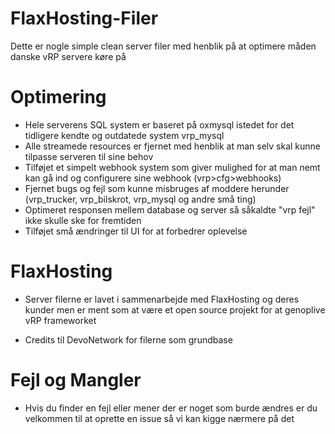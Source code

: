 # FlaxHosting-Filer
 Dette er nogle simple clean server filer med henblik på at optimere måden danske vRP servere køre på


# Optimering
- Hele serverens SQL system er baseret på oxmysql istedet for det tidligere kendte og outdatede system vrp_mysql
- Alle streamede resources er fjernet med henblik at man selv skal kunne tilpasse serveren til sine behov
- Tilføjet et simpelt webhook system som giver mulighed for at man nemt kan gå ind og configurere sine webhook (vrp>cfg>webhooks)
- Fjernet bugs og fejl som kunne misbruges af moddere herunder (vrp_trucker, vrp_bilskrot, vrp_mysql og andre små ting)
- Optimeret responsen mellem database og server så såkaldte "vrp fejl" ikke skulle ske for fremtiden
- Tilføjet små ændringer til UI for at forbedrer oplevelse



# FlaxHosting
- Server filerne er lavet i sammenarbejde med FlaxHosting og deres kunder men er ment som at være et open source projekt for at genoplive vRP frameworket


- Credits til DevoNetwork for filerne som grundbase



# Fejl og Mangler
- Hvis du finder en fejl eller mener der er noget som burde ændres er du velkommen til at oprette en issue så vi kan kigge nærmere på det
